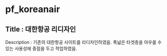# pf_koreanair
<h2>Title : 대한항공 리디자인</h2>
<p>Description : 기존의 대한항공 사이트를 리디자인하였음. 폭넓은 타겟층을 아우를 수 있는 사용성에 중점을 두고 작업하였음.</p>